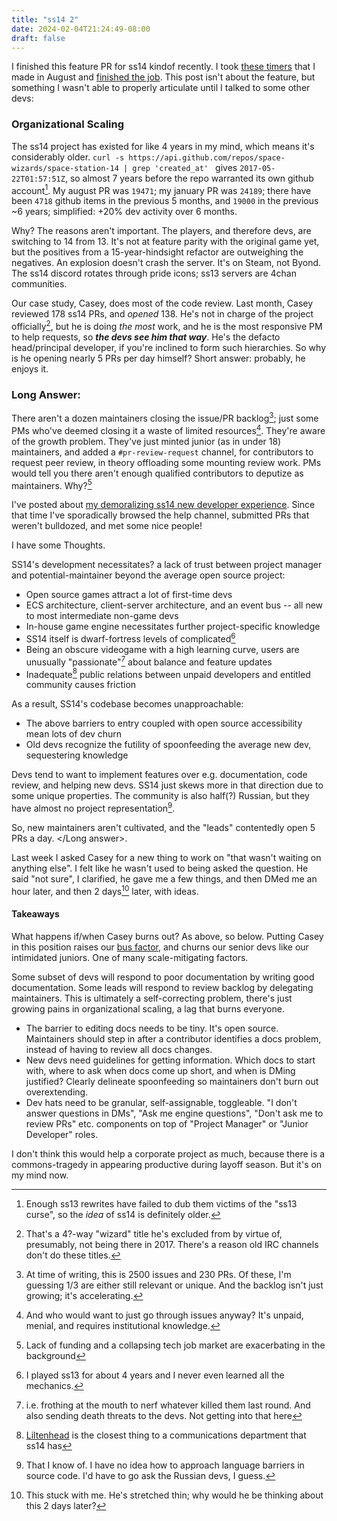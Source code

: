 ```yaml
---
title: "ss14 2"
date: 2024-02-04T21:24:49-08:00
draft: false
---
```


I finished this feature PR for ss14 kindof recently. I took [these timers](https://github.com/space-wizards/space-station-14/pull/19471) that I made in August and [finished the job](https://github.com/space-wizards/space-station-14/pull/24189). This post isn't about the feature, but something I wasn't able to properly articulate until I talked to some other devs:

### Organizational Scaling

The ss14 project has existed for like 4 years in my mind, which means it's considerably older. `curl -s https://api.github.com/repos/space-wizards/space-station-14 | grep 'created_at' ` gives `2017-05-22T01:57:51Z`, so almost 7 years before the repo warranted its own github account[^3]. My august PR was `19471`; my january PR was `24189`; there have been `4718` github items in the previous 5 months, and `19000` in the previous ~6 years; simplified: +20% dev activity over 6 months.

Why? The reasons aren't important. The players, and therefore devs, are switching to 14 from 13. It's not at feature parity with the original game yet, but the positives from a 15-year-hindsight refactor are outweighing the negatives. An explosion doesn't crash the server. It's on Steam, not Byond. The ss14 discord rotates through pride icons; ss13 servers are 4chan communities.

Our case study, Casey, does most of the code review. Last month, Casey reviewed 178 ss14 PRs, and *opened* 138. He's not in charge of the project officially[^1], but he is doing *the most* work, and he is the most responsive PM to help requests, so ***the devs see him that way***. He's the defacto head/principal developer, if you're inclined to form such hierarchies. So why is he opening nearly 5 PRs per day himself? Short answer: probably, he enjoys it.

### Long Answer:

There aren't a dozen maintainers closing the issue/PR backlog[^2]; just some PMs who've deemed closing it a waste of limited resources[^8]. They're aware of the growth problem. They've just minted junior (as in under 18) maintainers, and added a `#pr-review-request` channel, for contributors to request peer review, in theory offloading some mounting review work. PMs would tell you there aren't enough qualified contributors to deputize as maintainers. Why?[^7]

I've posted about [my demoralizing ss14 new developer experience](https://quatl.ooo/posts/ss14/). Since that time I've sporadically browsed the help channel, submitted PRs that weren't bulldozed, and met some nice people!

I have some Thoughts.

SS14's development necessitates? a lack of trust between project manager and potential-maintainer beyond the average open source project:
- Open source games attract a lot of first-time devs
- ECS architecture, client-server architecture, and an event bus -- all new to most intermediate non-game devs
- In-house game engine necessitates further project-specific knowledge
- SS14 itself is dwarf-fortress levels of complicated[^5]
- Being an obscure videogame with a high learning curve, users are unusually "passionate"[^9] about balance and feature updates
- Inadequate[^4] public relations between unpaid developers and entitled community causes friction

As a result, SS14's codebase becomes unapproachable:
- The above barriers to entry coupled with open source accessibility mean lots of dev churn
- Old devs recognize the futility of spoonfeeding the average new dev, sequestering knowledge

Devs tend to want to implement features over e.g. documentation, code review, and helping new devs. SS14 just skews more in that direction due to some unique properties. The community is also half(?) Russian, but they have almost no project representation[^6].

So, new maintainers aren't cultivated, and the "leads" contentedly open 5 PRs a day. </Long answer>.

Last week I asked Casey for a new thing to work on "that wasn't waiting on anything else". I felt like he wasn't used to being asked the question. He said "not sure", I clarified, he gave me a few things, and then DMed me an hour later, and then 2 days[^10] later, with ideas.

#### Takeaways

What happens if/when Casey burns out? As above, so below. Putting Casey in this position raises our [bus factor](https://en.wikipedia.org/wiki/Bus_factor), and churns our senior devs like our intimidated juniors. One of many scale-mitigating factors.

Some subset of devs will respond to poor documentation by writing good documentation. Some leads will respond to review backlog by delegating maintainers. This is ultimately a self-correcting problem, there's just growing pains in organizational scaling, a lag that burns everyone.

- The barrier to editing docs needs to be tiny. It's open source. Maintainers should step in after a contributor identifies a docs problem, instead of having to review all docs changes.
- New devs need guidelines for getting information. Which docs to start with, where to ask when docs come up short, and when is DMing justified? Clearly delineate spoonfeeding so maintainers don't burn out overextending.
- Dev hats need to be granular, self-assignable, toggleable. "I don't answer questions in DMs", "Ask me engine questions", "Don't ask me to review PRs" etc. components on top of "Project Manager" or "Junior Developer" roles.

I don't think this would help a corporate project as much, because there is a commons-tragedy in appearing productive during layoff season. But it's on my mind now.



[^1]: That's a 4?-way "wizard" title he's excluded from by virtue of, presumably, not being there in 2017. There's a reason old IRC channels don't do these titles.

[^2]: At time of writing, this is 2500 issues and 230 PRs. Of these, I'm guessing 1/3 are either still relevant or unique. And the backlog isn't just growing; it's accelerating.

[^3]: Enough ss13 rewrites have failed to dub them victims of the "ss13 curse", so the *idea* of ss14 is definitely older.

[^4]: [Liltenhead](https://www.youtube.com/@Liltenhead) is the closest thing to a communications department that ss14 has

[^5]: I played ss13 for about 4 years and I never even learned all the mechanics.

[^6]: That I know of. I have no idea how to approach language barriers in source code. I'd have to go ask the Russian devs, I guess.

[^7]: Lack of funding and a collapsing tech job market are exacerbating in the background

[^8]: And who would want to just go through issues anyway? It's unpaid, menial, and requires institutional knowledge.

[^9]: i.e. frothing at the mouth to nerf whatever killed them last round. And also sending death threats to the devs. Not getting into that here

[^10]: This stuck with me. He's stretched thin; why would he be thinking about this 2 days later?